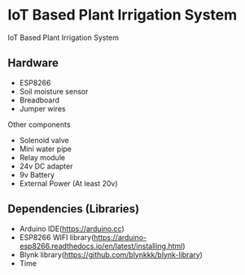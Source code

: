 # IoT Based Plant Irrigation System

IoT Based Plant Irrigation System

## Hardware

- ESP8266
- Soil moisture sensor
- Breadboard
- Jumper wires

Other components

- Solenoid valve
- Mini water pipe
- Relay module
- 24v DC adapter
- 9v Battery 
- External Power (At least 20v)

## Dependencies (Libraries)

- Arduino IDE(https://arduino.cc)
- ESP8266 WIFI library(https://arduino-esp8266.readthedocs.io/en/latest/installing.html)
- Blynk library(https://github.com/blynkkk/blynk-library)
- Time
